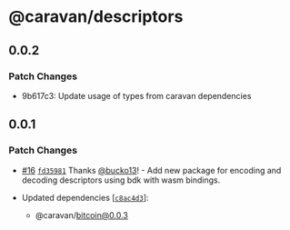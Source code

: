 # @caravan/descriptors

## 0.0.2

### Patch Changes

- 9b617c3: Update usage of types from caravan dependencies

## 0.0.1

### Patch Changes

- [#16](https://github.com/caravan-bitcoin/caravan/pull/16) [`fd35981`](https://github.com/caravan-bitcoin/caravan/commit/fd3598153b7c85a97f4cc281844e4aae8265c5b0) Thanks [@bucko13](https://github.com/bucko13)! - Add new package for encoding and decoding descriptors using bdk with wasm bindings.

- Updated dependencies [[`c8ac4d3`](https://github.com/caravan-bitcoin/caravan/commit/c8ac4d37f8e6e1c7e71010c7e7723468d63d8c75)]:
  - @caravan/bitcoin@0.0.3
